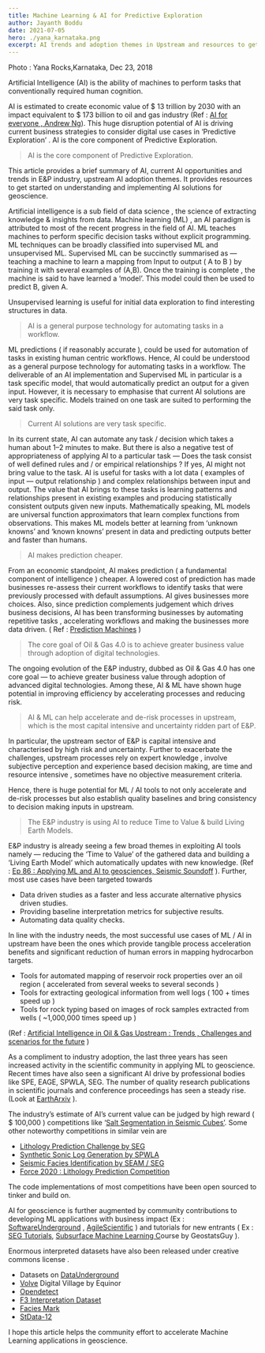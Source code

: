 ```yaml
---
title: Machine Learning & AI for Predictive Exploration
author: Jayanth Boddu
date: 2021-07-05
hero: ./yana_karnataka.png
excerpt: AI trends and adoption themes in Upstream and resources to get started with AI in Geoscience.
---
```



Photo : Yana Rocks,Karnataka, Dec 23, 2018

Artificial Intelligence (AI) is the ability of machines to perform tasks that conventionally required human cognition.

AI is estimated to create economic value of $ 13 trillion by 2030 with an impact equivalent to $ 173 billion to oil and gas industry (Ref : [AI for everyone , Andrew Ng](https://www.coursera.org/learn/ai-for-everyone)). This huge disruption potential of AI is driving current business strategies to consider digital use cases in ‘Predictive Exploration’ . AI is the core component of Predictive Exploration.

> AI is the core component of Predictive Exploration.

This article provides a brief summary of AI, current AI opportunities and trends in E&P industry, upstream AI adoption themes. It provides resources to get started on understanding and implementing AI solutions for geoscience.

Artificial intelligence is a sub field of data science , the science of extracting knowledge & insights from data. Machine learning (ML) , an AI paradigm is attributed to most of the recent progress in the field of AI. ML teaches machines to perform specific decision tasks without explicit programming. ML techniques can be broadly classified into supervised ML and unsupervised ML. Supervised ML can be succinctly summarised as — teaching a machine to learn a mapping from Input to output ( A to B ) by training it with several examples of (A,B). Once the training is complete , the machine is said to have learned a ‘model’. This model could then be used to predict B, given A.

Unsupervised learning is useful for initial data exploration to find interesting structures in data.

> AI is a general purpose technology for automating tasks in a workflow.

ML predictions ( if reasonably accurate ), could be used for automation of tasks in existing human centric workflows. Hence, AI could be understood as a general purpose technology for automating tasks in a workflow. The deliverable of an AI implementation and Supervised ML in particular is a task specific model, that would automatically predict an output for a given input. However, it is necessary to emphasise that current AI solutions are very task specific. Models trained on one task are suited to performing the said task only.

> Current AI solutions are very task specific.

In its current state, AI can automate any task / decision which takes a human about 1–2 minutes to make. But there is also a negative test of appropriateness of applying AI to a particular task — Does the task consist of well defined rules and / or empirical relationships ? If yes, AI might not bring value to the task. AI is useful for tasks with a lot data ( examples of input — output relationship ) and complex relationships between input and output. The value that AI brings to these tasks is learning patterns and relationships present in existing examples and producing statistically consistent outputs given new inputs. Mathematically speaking, ML models are universal function approximators that learn complex functions from observations. This makes ML models better at learning from ‘unknown knowns’ and ‘known knowns’ present in data and predicting outputs better and faster than humans.

> AI makes prediction cheaper.

From an economic standpoint, AI makes prediction ( a fundamental component of intelligence ) cheaper. A lowered cost of prediction has made businesses re-assess their current workflows to identify tasks that were previously processed with default assumptions. AI gives businesses more choices. Also, since prediction complements judgement which drives business decisions, AI has been transforming businesses by automating repetitive tasks , accelerating workflows and making the businesses more data driven. ( Ref : [Prediction Machines](https://www.goodreads.com/book/show/36484703-prediction-machines) )

> The core goal of Oil & Gas 4.0 is to achieve greater business value through adoption of digital technologies.

The ongoing evolution of the E&P industry, dubbed as Oil & Gas 4.0 has one core goal — to achieve greater business value through adoption of advanced digital technologies. Among these, AI & ML have shown huge potential in improving efficiency by accelerating processes and reducing risk.

> AI & ML can help accelerate and de-risk processes in upstream, which is the most capital intensive and uncertainty ridden part of E&P.

In particular, the upstream sector of E&P is capital intensive and characterised by high risk and uncertainty. Further to exacerbate the challenges, upstream processes rely on expert knowledge , involve subjective perception and experience based decision making, are time and resource intensive , sometimes have no objective measurement criteria.

Hence, there is huge potential for ML / AI tools to not only accelerate and de-risk processes but also establish quality baselines and bring consistency to decision making inputs in upstream.

> The E&P industry is using AI to reduce Time to Value & build Living Earth Models.

E&P industry is already seeing a few broad themes in exploiting AI tools namely — reducing the ‘Time to Value’ of the gathered data and building a ‘Living Earth Model’ which automatically updates with new knowledge. (Ref : [Ep 86 : Applying ML and AI to geosciences, Seismic Soundoff](https://soundcloud.com/seismicsoundoff/86-applying-machine-learning-and-ai-to-the-geosciences?utm_source=clipboard&utm_campaign=wtshare&utm_medium=widget&utm_content=https%253A%252F%252Fsoundcloud.com%252Fseismicsoundoff%252F86-applying-machine-learning-and-ai-to-the-geosciences) ). Further, most use cases have been targeted towards

*   Data driven studies as a faster and less accurate alternative physics driven studies.
*   Providing baseline interpretation metrics for subjective results.
*   Automating data quality checks.

In line with the industry needs, the most successful use cases of ML / AI in upstream have been the ones which provide tangible process acceleration benefits and significant reduction of human errors in mapping hydrocarbon targets.

*   Tools for automated mapping of reservoir rock properties over an oil region ( accelerated from several weeks to several seconds )
*   Tools for extracting geological information from well logs ( 100 + times speed up )
*   Tools for rock typing based on images of rock samples extracted from wells ( ~1,000,000 times speed up )

(Ref : [Artificial Intelligence in Oil & Gas Upstream : Trends , Challenges and scenarios for the future](https://doi.org/10.1016/j.egyai.2020.100041) )

As a compliment to industry adoption, the last three years has seen increased activity in the scientific community in applying ML to geoscience. Recent times have also seen a significant AI drive by professional bodies like SPE, EAGE, SPWLA, SEG. The number of quality research publications in scientific journals and conference proceedings has seen a steady rise. (Look at [EarthArxiv](https://eartharxiv.org) ).

The industry’s estimate of AI’s current value can be judged by high reward ( $ 100,000 ) competitions like ‘[Salt Segmentation in Seismic Cubes’](https://www.kaggle.com/c/tgs-salt-identification-challenge). Some other noteworthy competitions in similar vein are

*   [Lithology Prediction Challenge by SEG](https://github.com/seg/2016-ml-contest)
*   [Synthetic Sonic Log Generation by SPWLA](https://github.com/pddasig/Machine-Learning-Competition-2020)
*   [Seismic Facies Identification by SEAM / SEG](https://www.aicrowd.com/challenges/seismic-facies-identification-challenge#submission)
*   [Force 2020 : Lithology Prediction Competition](https://terranubis.com/datainfo/FORCE-ML-Competition-2020-Synthetic-Models-and-Wells)

The code implementations of most competitions have been open sourced to tinker and build on.

AI for geoscience is further augmented by community contributions to developing ML applications with business impact (Ex : [SoftwareUnderground](https://softwareunderground.org) , [AgileScientific](https://agilescientific.com) ) and tutorials for new entrants ( Ex : [SEG Tutorials](https://github.com/seg/tutorials), [Subsurface Machine Learning C](https://www.youtube.com/watch?v=5kBS5ThMHcU&list=PLG19vXLQHvSC2ZKFIkgVpI9fCjkN38kwf)ourse by GeostatsGuy ).

Enormous interpreted datasets have also been released under creative commons license .

*   Datasets on [DataUnderground](https://agilescientific.com)
*   [Volve](https://www.equinor.com/en/what-we-do/digitalisation-in-our-dna/volve-field-data-village-download.html) Digital Village by Equinor
*   [Opendetect](https://terranubis.com)
*   [F3 Interpretation Dataset](https://zenodo.org/record/1471548#.YM2hvS0RpQI)
*   [Facies Mark](https://ieee-dataport.org/open-access/facies-mark-machine-learning-benchmark-facies-classification)
*   [StData-12](https://doi.org/10.1093/gji/ggz226)

I hope this article helps the community effort to accelerate Machine Learning applications in geoscience.
